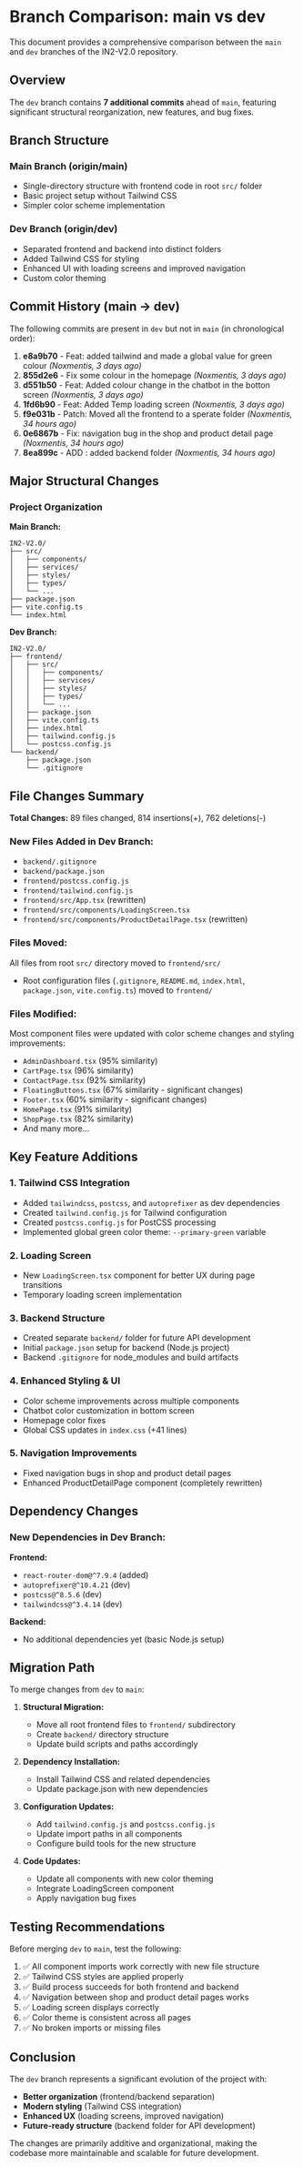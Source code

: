 # Branch Comparison: main vs dev

This document provides a comprehensive comparison between the `main` and `dev` branches of the IN2-V2.0 repository.

## Overview

The `dev` branch contains **7 additional commits** ahead of `main`, featuring significant structural reorganization, new features, and bug fixes.

## Branch Structure

### Main Branch (origin/main)
- Single-directory structure with frontend code in root `src/` folder
- Basic project setup without Tailwind CSS
- Simpler color scheme implementation

### Dev Branch (origin/dev)
- Separated frontend and backend into distinct folders
- Added Tailwind CSS for styling
- Enhanced UI with loading screens and improved navigation
- Custom color theming

## Commit History (main → dev)

The following commits are present in `dev` but not in `main` (in chronological order):

1. **e8a9b70** - Feat: added tailwind and made a global value for green colour *(Noxmentis, 3 days ago)*
2. **855d2e6** - Fix some colour in the homepage *(Noxmentis, 3 days ago)*
3. **d551b50** - Feat: Added colour change in the chatbot in the botton screen *(Noxmentis, 3 days ago)*
4. **1fd6b90** - Feat: Added Temp loading screen *(Noxmentis, 3 days ago)*
5. **f9e031b** - Patch: Moved all the frontend to a sperate folder *(Noxmentis, 34 hours ago)*
6. **0e6867b** - Fix: navigation bug in the shop and product detail page *(Noxmentis, 34 hours ago)*
7. **8ea899c** - ADD : added backend folder *(Noxmentis, 34 hours ago)*

## Major Structural Changes

### Project Organization

**Main Branch:**
```
IN2-V2.0/
├── src/
│   ├── components/
│   ├── services/
│   ├── styles/
│   ├── types/
│   └── ...
├── package.json
├── vite.config.ts
└── index.html
```

**Dev Branch:**
```
IN2-V2.0/
├── frontend/
│   ├── src/
│   │   ├── components/
│   │   ├── services/
│   │   ├── styles/
│   │   ├── types/
│   │   └── ...
│   ├── package.json
│   ├── vite.config.ts
│   ├── index.html
│   ├── tailwind.config.js
│   └── postcss.config.js
└── backend/
    ├── package.json
    └── .gitignore
```

## File Changes Summary

**Total Changes:** 89 files changed, 814 insertions(+), 762 deletions(-)

### New Files Added in Dev Branch:
- `backend/.gitignore`
- `backend/package.json`
- `frontend/postcss.config.js`
- `frontend/tailwind.config.js`
- `frontend/src/App.tsx` (rewritten)
- `frontend/src/components/LoadingScreen.tsx`
- `frontend/src/components/ProductDetailPage.tsx` (rewritten)

### Files Moved:
All files from root `src/` directory moved to `frontend/src/`
- Root configuration files (`.gitignore`, `README.md`, `index.html`, `package.json`, `vite.config.ts`) moved to `frontend/`

### Files Modified:
Most component files were updated with color scheme changes and styling improvements:
- `AdminDashboard.tsx` (95% similarity)
- `CartPage.tsx` (96% similarity)
- `ContactPage.tsx` (92% similarity)
- `FloatingButtons.tsx` (67% similarity - significant changes)
- `Footer.tsx` (60% similarity - significant changes)
- `HomePage.tsx` (91% similarity)
- `ShopPage.tsx` (82% similarity)
- And many more...

## Key Feature Additions

### 1. Tailwind CSS Integration
- Added `tailwindcss`, `postcss`, and `autoprefixer` as dev dependencies
- Created `tailwind.config.js` for Tailwind configuration
- Created `postcss.config.js` for PostCSS processing
- Implemented global green color theme: `--primary-green` variable

### 2. Loading Screen
- New `LoadingScreen.tsx` component for better UX during page transitions
- Temporary loading screen implementation

### 3. Backend Structure
- Created separate `backend/` folder for future API development
- Initial `package.json` setup for backend (Node.js project)
- Backend `.gitignore` for node_modules and build artifacts

### 4. Enhanced Styling & UI
- Color scheme improvements across multiple components
- Chatbot color customization in bottom screen
- Homepage color fixes
- Global CSS updates in `index.css` (+41 lines)

### 5. Navigation Improvements
- Fixed navigation bugs in shop and product detail pages
- Enhanced ProductDetailPage component (completely rewritten)

## Dependency Changes

### New Dependencies in Dev Branch:
**Frontend:**
- `react-router-dom@^7.9.4` (added)
- `autoprefixer@^10.4.21` (dev)
- `postcss@^8.5.6` (dev)
- `tailwindcss@^3.4.14` (dev)

**Backend:**
- No additional dependencies yet (basic Node.js setup)

## Migration Path

To merge changes from `dev` to `main`:

1. **Structural Migration:**
   - Move all root frontend files to `frontend/` subdirectory
   - Create `backend/` directory structure
   - Update build scripts and paths accordingly

2. **Dependency Installation:**
   - Install Tailwind CSS and related dependencies
   - Update package.json with new dependencies

3. **Configuration Updates:**
   - Add `tailwind.config.js` and `postcss.config.js`
   - Update import paths in all components
   - Configure build tools for the new structure

4. **Code Updates:**
   - Update all components with new color theming
   - Integrate LoadingScreen component
   - Apply navigation bug fixes

## Testing Recommendations

Before merging `dev` to `main`, test the following:

1. ✅ All component imports work correctly with new file structure
2. ✅ Tailwind CSS styles are applied properly
3. ✅ Build process succeeds for both frontend and backend
4. ✅ Navigation between shop and product detail pages works
5. ✅ Loading screen displays correctly
6. ✅ Color theme is consistent across all pages
7. ✅ No broken imports or missing files

## Conclusion

The `dev` branch represents a significant evolution of the project with:
- **Better organization** (frontend/backend separation)
- **Modern styling** (Tailwind CSS integration)
- **Enhanced UX** (loading screens, improved navigation)
- **Future-ready structure** (backend folder for API development)

The changes are primarily additive and organizational, making the codebase more maintainable and scalable for future development.
